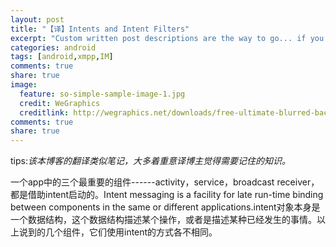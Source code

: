 ```yaml
---
layout: post
title: "【译】Intents and Intent Filters"
excerpt: "Custom written post descriptions are the way to go... if you're not lazy."
categories: android
tags: [android,xmpp,IM]
comments: true
share: true
image:
  feature: so-simple-sample-image-1.jpg
  credit: WeGraphics
  creditlink: http://wegraphics.net/downloads/free-ultimate-blurred-background-pack/
comments: true
share: true
---
```


tips:*该本博客的翻译类似笔记，大多着重意译博主觉得需要记住的知识。*

一个app中的三个最重要的组件------activity，service，broadcast receiver，都是借助intent启动的。Intent messaging is a facility for late run-time binding between components in the same or different applications.intent对象本身是一个数据结构，这个数据结构描述某个操作，或者是描述某种已经发生的事情。以上说到的几个组件，它们使用intent的方式各不相同。

